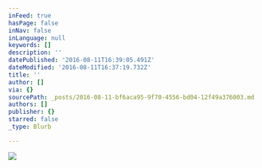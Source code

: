 ```yaml
---
inFeed: true
hasPage: false
inNav: false
inLanguage: null
keywords: []
description: ''
datePublished: '2016-08-11T16:39:05.491Z'
dateModified: '2016-08-11T16:37:19.732Z'
title: ''
author: []
via: {}
sourcePath: _posts/2016-08-11-bf6aca95-9f70-4556-bd04-12f49a376003.md
authors: []
publisher: {}
starred: false
_type: Blurb

---
```

![](https://the-grid-user-content.s3-us-west-2.amazonaws.com/77766ce6-1d1c-4583-9de4-a60a56a77150.png)